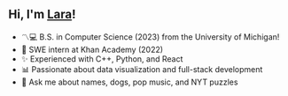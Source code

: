 ## Hi, I'm [Lara](https://www.linkedin.com/in/lara-0-k/)! 

- 〽️💻 B.S. in Computer Science (2023) from the University of Michigan!
- 🌱 SWE intern at Khan Academy (2022)
- ✨ Experienced with C++, Python, and React
- 📊 Passionate about data visualization and full-stack development
- 💬 Ask me about names, dogs, pop music, and NYT puzzles
